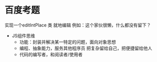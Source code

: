 # 百度考题

实现一个editIntPlace 类 就地编辑
例如：这个家伙很懒，什么都没有留下？

- JS组件思维
    - 功能：封装并解决某一特定的问题，面向对象思想
    - 编程、抽象能力，服务其他程序员
        把复杂留给自己，把便捷留给他人
    - 代码的编写者，和阅读者/使用者